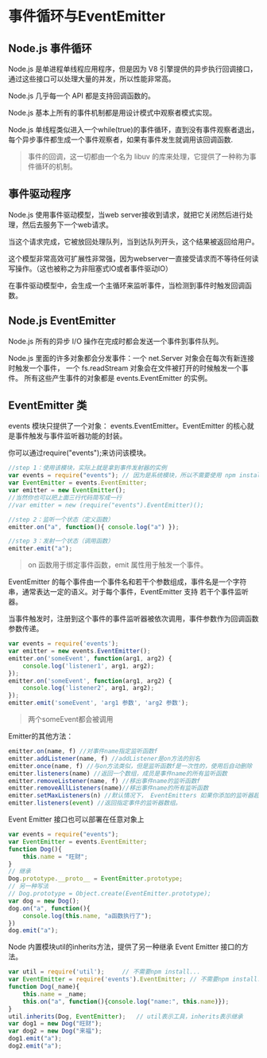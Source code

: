 # 事件循环与EventEmitter

## Node.js 事件循环

Node.js 是单进程单线程应用程序，但是因为 V8 引擎提供的异步执行回调接口，通过这些接口可以处理大量的并发，所以性能非常高。

Node.js 几乎每一个 API 都是支持回调函数的。

Node.js 基本上所有的事件机制都是用设计模式中观察者模式实现。

Node.js 单线程类似进入一个while(true)的事件循环，直到没有事件观察者退出，每个异步事件都生成一个事件观察者，如果有事件发生就调用该回调函数.

> 事件的回调，这一切都由一个名为 libuv 的库来处理，它提供了一种称为事件循环的机制。

## 事件驱动程序

Node.js 使用事件驱动模型，当web server接收到请求，就把它关闭然后进行处理，然后去服务下一个web请求。

当这个请求完成，它被放回处理队列，当到达队列开头，这个结果被返回给用户。

这个模型非常高效可扩展性非常强，因为webserver一直接受请求而不等待任何读写操作。（这也被称之为非阻塞式IO或者事件驱动IO）

在事件驱动模型中，会生成一个主循环来监听事件，当检测到事件时触发回调函数。

## Node.js EventEmitter

Node.js 所有的异步 I/O 操作在完成时都会发送一个事件到事件队列。

Node.js 里面的许多对象都会分发事件：一个 net.Server 对象会在每次有新连接时触发一个事件， 一个 fs.readStream 对象会在文件被打开的时候触发一个事件。 所有这些产生事件的对象都是 events.EventEmitter 的实例。

## EventEmitter 类

events 模块只提供了一个对象： events.EventEmitter。EventEmitter 的核心就是事件触发与事件监听器功能的封装。

你可以通过require("events");来访问该模块。


```javascript
//step 1：使用该模块，实际上就是拿到事件发射器的实例
var events = require("events");	// 因为是系统模块，所以不需要使用 npm install events
var EventEmitter = events.EventEmitter;
var emitter = new EventEmitter();
//当然你也可以把上面三行代码简写成一行
//var emitter = new (require("events").EventEmitter)();

//step 2：监听一个状态（定义函数）
emitter.on("a", function(){ console.log("a") });

//step 3：发射一个状态（调用函数）
emitter.emit("a");
```

> on 函数用于绑定事件函数，emit 属性用于触发一个事件。

EventEmitter 的每个事件由一个事件名和若干个参数组成，事件名是一个字符串，通常表达一定的语义。对于每个事件，EventEmitter 支持 若干个事件监听器。

当事件触发时，注册到这个事件的事件监听器被依次调用，事件参数作为回调函数参数传递。

```javascript
var events = require('events'); 
var emitter = new events.EventEmitter(); 
emitter.on('someEvent', function(arg1, arg2) { 
    console.log('listener1', arg1, arg2); 
}); 
emitter.on('someEvent', function(arg1, arg2) { 
    console.log('listener2', arg1, arg2); 
}); 
emitter.emit('someEvent', 'arg1 参数', 'arg2 参数'); 
```

> 两个someEvent都会被调用


Emitter的其他方法：
```javascript
emitter.on(name, f) //对事件name指定监听函数f
emitter.addListener(name, f) //addListener是on方法的别名
emitter.once(name, f) //与on方法类似，但是监听函数f是一次性的，使用后自动删除
emitter.listeners(name) //返回一个数组，成员是事件name的所有监听函数
emitter.removeListener(name, f) //移出事件name的监听函数f
emitter.removeAllListeners(name)//移出事件name的所有监听函数
emitter.setMaxListeners(n) //默认情况下， EventEmitters 如果你添加的监听器超过 10 个就会输出警告信息。 setMaxListeners 函数用于提高监听器的默认限制的数量。
emitter.listeners(event) //返回指定事件的监听器数组。
```

Event Emitter 接口也可以部署在任意对象上

```javascript
var events = require("events");
var EventEmitter = events.EventEmitter;
function Dog(){
	this.name = "旺财";
}
// 继承
Dog.prototype.__proto__ = EventEmitter.prototype;
// 另一种写法
// Dog.prototype = Object.create(EventEmitter.prototype);
var dog = new Dog();
dog.on("a", function(){
	console.log(this.name, "a函数执行了");
})
dog.emit("a");
```

Node 内置模块util的inherits方法，提供了另一种继承 Event Emitter 接口的方法。

```javascript
var util = require('util');		// 不需要npm install...
var EventEmitter = require('events').EventEmitter; // 不需要npm install...
function Dog(_name){
	this.name = _name;
	this.on("a", function(){console.log("name:", this.name)});
}
util.inherits(Dog, EventEmitter);	// util表示工具，inherits表示继承
var dog1 = new Dog("旺财");
var dog2 = new Dog("来福");
dog1.emit("a");
dog2.emit("a");
```